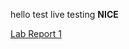 hello
test 
live testing
**NICE**

[Lab Report 1](https://air-wickvu.github.io/cse15l-lab-reports/lab-report-1-week-0.md)